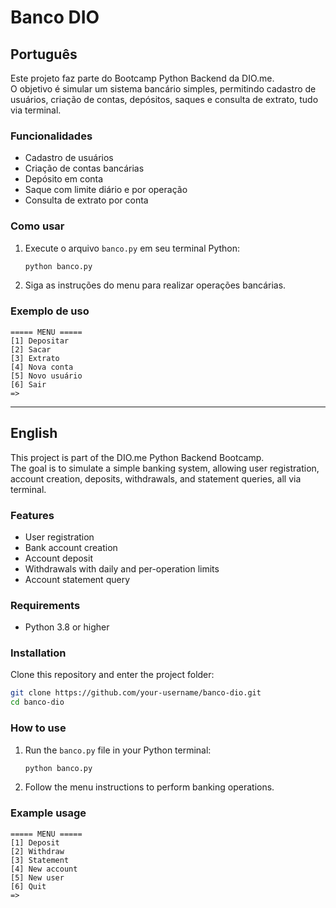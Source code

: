 # Banco DIO

## Português

Este projeto faz parte do Bootcamp Python Backend da DIO.me.  
O objetivo é simular um sistema bancário simples, permitindo cadastro de usuários, criação de contas, depósitos, saques e consulta de extrato, tudo via terminal.

### Funcionalidades

- Cadastro de usuários
- Criação de contas bancárias
- Depósito em conta
- Saque com limite diário e por operação
- Consulta de extrato por conta

### Como usar

1. Execute o arquivo `banco.py` em seu terminal Python:
   ```bash
   python banco.py
   ```
2. Siga as instruções do menu para realizar operações bancárias.

### Exemplo de uso

```
===== MENU =====
[1] Depositar
[2] Sacar
[3] Extrato
[4] Nova conta
[5] Novo usuário
[6] Sair
=> 
```

---

## English

This project is part of the DIO.me Python Backend Bootcamp.  
The goal is to simulate a simple banking system, allowing user registration, account creation, deposits, withdrawals, and statement queries, all via terminal.

### Features

- User registration
- Bank account creation
- Account deposit
- Withdrawals with daily and per-operation limits
- Account statement query

### Requirements

- Python 3.8 or higher

### Installation

Clone this repository and enter the project folder:

```bash
git clone https://github.com/your-username/banco-dio.git
cd banco-dio
```

### How to use

1. Run the `banco.py` file in your Python terminal:
   ```bash
   python banco.py
   ```
2. Follow the menu instructions to perform banking operations.

### Example usage

```
===== MENU =====
[1] Deposit
[2] Withdraw
[3] Statement
[4] New account
[5] New user
[6] Quit
=> 
```

